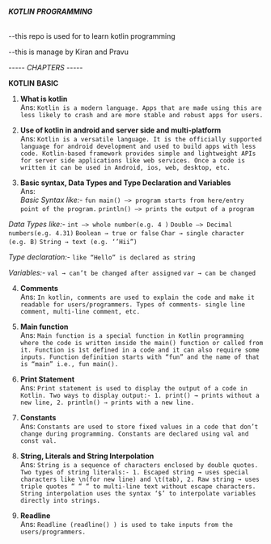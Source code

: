 ###### **KOTLIN** **PROGRAMMING** #####

--this repo is used for to learn kotlin programming

--this is manage by Kiran and Pravu

----- *CHAPTERS* -----

**KOTLIN** **BASIC**

1. **What is kotlin**<br>
Ans: `Kotlin is a modern language. Apps that are made using this are less likely to crash and are more stable and robust apps for users.`

2. **Use of kotlin in android and server side and multi-platform**<br>
Ans: `Kotlin is a versatile language. It is the officially supported language for android development and used to build apps with less code. Kotlin-based framework provides simple and lightweight APIs for server side applications like web services. Once a code is written it can be used in Android, ios, web, desktop, etc.`

3. **Basic syntax, Data Types and Type Declaration and Variables**<br>
Ans: <br>
*Basic Syntax like:-*
    `fun main() —> program starts from here/entry point of the program.`
    `println() —> prints the output of a program`
     
*Data Types like:-*
    `int —> whole number(e.g. 4 )`
    `Double —> Decimal numbers(e.g. 4.31)`
    `Boolean → true or false`
    `Char → single character (e.g. B)`
    `String → text (e.g. ‘’Hii”)`
     
*Type declaration:-*
    `like “Hello” is declared as string`
     
*Variables:-*
    `val → can’t be changed after assigned`
    `var → can be changed` 

4. **Comments**<br>
Ans: `In kotlin, comments are used to explain the code and make it readable for users/programmers. Types of comments- single line comment, multi-line comment, etc.`

5. **Main function**<br>
Ans: `Main function is a special function in Kotlin programming where the code is written inside the main() function or called from it. Function is 1st defined in a code and it can also require some inputs. Function definition starts with “fun” and the name of that is “main” i.e., fun main().`

6. **Print Statement**<br>
Ans: `Print statement is used to display the output of a code in Kotlin. Two ways to display output:- 1. print() → prints without a new line, 2. println() → prints with a new line.`

7. **Constants**<br>
Ans: `Constants are used to store fixed values in a code that don’t change during programming. Constants are declared using val and const val.`

8. **String, Literals and String Interpolation**<br>
Ans: `String is a sequence of characters enclosed by double quotes. Two types of string literals:- 1. Escaped string → uses special characters like \n(for new line) and \t(tab), 2. Raw string → uses triple quotes “ “ “ to multi-line text without escape characters. String interpolation uses the syntax ‘$’ to interpolate variables directly into strings.`

9. **Readline**<br>
Ans: `Readline (readline() ) is used to take inputs from the users/programmers.`
